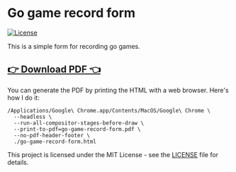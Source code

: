 # Go game record form

[![License](https://img.shields.io/badge/License-MIT-blue.svg)](https://opensource.org/licenses/MIT)

This is a simple form for recording go games.

## [👉 Download PDF 👈](https://github.com/busser/go-game-record-form/raw/main/go-game-record-form.pdf)

You can generate the PDF by printing the HTML with a web browser.
Here's how I do it:

```
/Applications/Google\ Chrome.app/Contents/MacOS/Google\ Chrome \
  --headless \
  --run-all-compositor-stages-before-draw \
  --print-to-pdf=go-game-record-form.pdf \
  --no-pdf-header-footer \
  ./go-game-record-form.html
```

This project is licensed under the MIT License - see the [LICENSE](LICENSE) file
for details.
